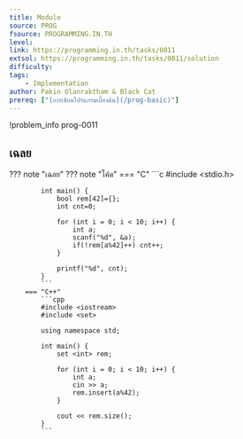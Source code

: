 ```yaml
---
title: Modulo
source: PROG
fsource: PROGRAMMING.IN.TH
level:
link: https://programming.in.th/tasks/0011
extsol: https://programming.in.th/tasks/0011/solution
difficulty: 
tags: 
    - Implementation
author: Pakin Olanraktham & Black Cat
prereq: ["[การเขียนโปรแกรมเบื้องต้น](/prog-basic)"]
---
```


!problem_info prog-0011

## เฉลย

??? note "เฉลย"
    ??? note "โค้ด"
        === "C"
            ```c
            #include <stdio.h>

            int main() {
                bool rem[42]={};
                int cnt=0;

                for (int i = 0; i < 10; i++) {
                    int a;
                    scanf("%d", &a);
                    if(!rem[a%42]++) cnt++;
                }

                printf("%d", cnt);
            }
            ```
        === "C++"
            ```cpp
            #include <iostream>
            #include <set>

            using namespace std;

            int main() {
                set <int> rem;

                for (int i = 0; i < 10; i++) {
                    int a;
                    cin >> a;
                    rem.insert(a%42);
                }

                cout << rem.size();
            }
            ```

